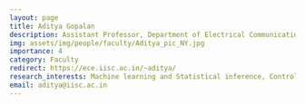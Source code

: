 ```yaml
---
layout: page
title: Aditya Gopalan 
description: Assistant Professor, Department of Electrical Communication Engineering (ECE)
img: assets/img/people/faculty/Aditya_pic_NY.jpg
importance: 4
category: Faculty
redirect: https://ece.iisc.ac.in/~aditya/
research_interests: Machine learning and Statistical inference, Control and performance modeling and Analysis of complex systems
email: aditya@iisc.ac.in
---
```

